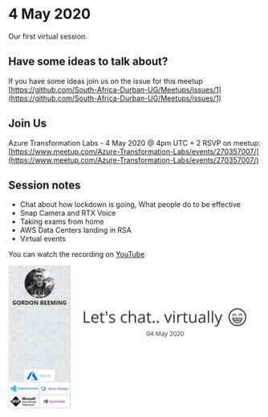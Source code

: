 # 4 May 2020

Our first virtual session.

## Have some ideas to talk about?

If you have some ideas join us on the issue for this meetup [https://github.com/South-Africa-Durban-UG/Meetups/issues/1](https://github.com/South-Africa-Durban-UG/Meetups/issues/1)

## Join Us

Azure Transformation Labs - 4 May 2020 @ 4pm UTC + 2
RSVP on meetup: [https://www.meetup.com/Azure-Transformation-Labs/events/270357007/](https://www.meetup.com/Azure-Transformation-Labs/events/270357007/)

## Session notes

- Chat about how lockdown is going, What people do to be effective
- Snap Camera and RTX Voice
- Taking exams from home
- AWS Data Centers landing in RSA
- Virtual events

You can watch the recording on [YouTube](https://www.youtube.com/watch?v=IxRqC5XpQSc)

[![](images/20200504.jpg)](https://www.youtube.com/watch?v=IxRqC5XpQSc)
